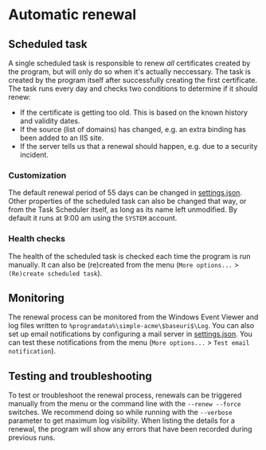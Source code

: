 ---
---
# Automatic renewal

## Scheduled task
A single scheduled task is responsible to renew *all* certificates created by the program, 
but will only do so when it's actually neccessary. The task is created by the program itself 
after successfully creating the first certificate. The task runs every day and checks two 
conditions to determine if it should renew:
- If the certificate is getting too old. This is based on the known history and validity dates.
- If the source (list of domains) has changed, e.g. an extra binding has been added to an IIS site.
- If the server tells us that a renewal should happen, e.g. due to a security incident.

### Customization
The default renewal period of 55 days can be changed in [settings.json](/reference/settings).
Other properties of the scheduled task can also be changed that way, or from the Task Scheduler itself,
as long as its name left unmodified. By default it runs at 9:00 am using the `SYSTEM` account.

### Health checks
The health of the scheduled task is checked each time the program is run manually. It can also 
be (re)created from the menu (`More options...` > `(Re)create scheduled task`).

## Monitoring
The renewal process can be monitored from the Windows Event Viewer and log files 
written to `%programdata%\simple-acme\$baseuri$\Log`. You can also set up email notifications 
by configuring a mail server in [settings.json](/reference/settings). 
You can test these notifications from the menu (`More options...` > `Test email notification`).

## Testing and troubleshooting
To test or troubleshoot the renewal process, renewals can be triggered manually from the menu or the 
command line with the `--renew --force` switches. We recommend doing so while running with the 
`--verbose` parameter to get maximum log visibility. When listing the details for a renewal, the 
program will show any errors that have been recorded during previous runs.
